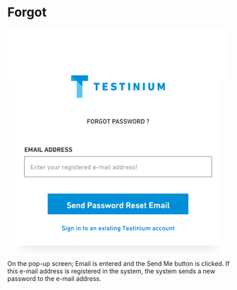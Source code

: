 # Forgot

![](<../.gitbook/assets/image (8) (1).png>)

On the pop-up screen; Email is entered and the Send Me button is clicked. If this e-mail address is registered in the system, the system sends a new password to the e-mail address.
